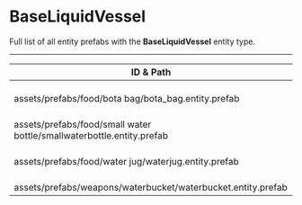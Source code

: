 # BaseLiquidVessel
Full list of all <Badge type="warning" text="4"/> entity prefabs with the **BaseLiquidVessel** entity type.

---
| ID & Path |
| --- |
| <Badge type="tip" text="1851422019"/> <br> assets/prefabs/food/bota bag/bota_bag.entity.prefab |
| <Badge type="tip" text="139849256"/> <br> assets/prefabs/food/small water bottle/smallwaterbottle.entity.prefab |
| <Badge type="tip" text="366999130"/> <br> assets/prefabs/food/water jug/waterjug.entity.prefab |
| <Badge type="tip" text="1182699531"/> <br> assets/prefabs/weapons/waterbucket/waterbucket.entity.prefab |
